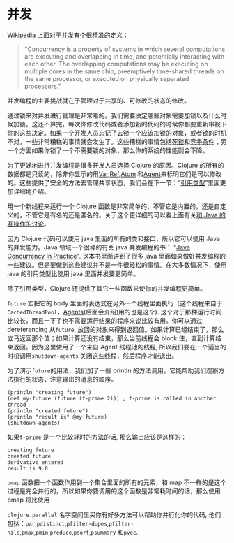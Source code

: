 # 并发

Wikipedia 上面对于并发有个很精准的定义：

> "Concurrency is a property of systems in which several computations are executing and overlapping in time, and potentially interacting with each other. The overlapping computations may be executing on multiple cores in the same chip, preemptively time-shared threads on the same processor, or executed on physically separated processors."

并发编程的主要挑战就在于管理对于共享的、可修改的状态的修改。

通过锁来对并发进行管理是非常难的。我们需要决定哪些对象需要加锁以及什么时候加锁。这还不算完，每次你修改代码或者添加新的代码的时候你都要重新审视下你的这些决定。如果一个开发人员忘记了去锁一个应该加锁的对象，或者锁的时机不对，一些非常糟糕的事情就会发生了。这些糟糕的事情包括[死锁](http://en.wikipedia.org/wiki/Deadlock)和[竞争条件](http://en.wikipedia.org/wiki/Race_condition)；另一个方面如果你锁了一个不需要锁的对象，那么你的系统的性能则会下降。

为了更好地进行并发编程是很多开发人员选择 Clojure 的原因。Clojure 的所有的数据都是只读的，除非你显示的用[Var](#Vars),[Ref](http://java.ociweb.com/mark/clojure/article.html#Refs),[Atom](#Atoms) 和[Agent](#Agents)来标明它们是可以修改的。这些提供了安全的方法去管理共享状态，我们会在下一节：“[引用类型](#reference-typs)”里面更加详细地介绍。

用一个新线程来运行一个 Clojure 函数是非常简单的，不管它是内置的，还是自定义的，不管它是有名的还是匿名的。关于这个更详细的可以看上面有关[和 Java 的互操作的讨论](#java-interoperability)。

因为 Clojure 代码可以使用 java 里面的所有的类和接口，所以它可以使用 Java 的并发能力。Java 领域一个很棒的有关 java 并发编程的书： "[Java Concurrency In Practice](http://jcip.net/)". 这本书里面讲到了很多 java 里面如果做好并发编程的一些建议。但是要做到这些建议并不是一件很轻松的事情。在大多数情况下，使用 java 的引用类型比使用 java 里面并发要更简单。

除了引用类型，Clojure 还提供了其它一些函数来使你的并发编程更简单。

`future` 宏把它的 body 里面的表达式在另外一个线程里面执行（这个线程来自于`CachedThreadPool`，[Agents](#Agents)(后面会介绍)用的也是这个). 这个对于那种运行时间比较长，而且一下子也不需要运行结果的程序来说比较有用。你可以通过 dereferencing 从`future`. 放回的对象来得到返回值。如果计算已经结束了，那么立马返回那个值；如果计算还没有结束，那么当前线程会 block 住，直到计算结束返回。因为这里使用了一个来自 Agent 线程池的线程, 所以我们要在一个适当的时机调用`shutdown-agents` 关闭这些线程，然后程序才能退出。

为了演示`future`的用法，我们加了一些 println 的方法调用，它能帮助我们观察方法执行的状态，注意输出的消息的顺序。

```
(println "creating future")
(def my-future (future (f-prime 2))) ; f-prime is called in another thread
(println "created future")
(println "result is" @my-future)
(shutdown-agents)
```

如果`f-prime` 是一个比较耗时的方法的话, 那么输出应该是这样的：

```
creating future
created future
derivative entered
result is 9.0
```

`pmap` 函数把一个函数作用到一个集合里面的所有的元素，和 map 不一样的是这个过程是完全并行的，所以如果你要调用的这个函数是非常耗时间的话，那么使用 pmap 将比使用

`clojure.parallel` 名字空间里买你有好多方法可以帮助你并行化你的代码, 他们包括：`par`,`pdistinct`,`pfilter-dupes`,`pfilter-nils`,`pmax`,`pmin`,`preduce`,`psort`,`psummary` 和`pvec`.
